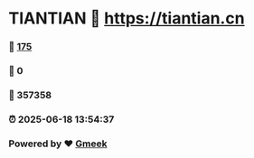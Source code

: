 # TIANTIAN :link: https://tiantian.cn 
### :page_facing_up: [175](https://tiantian.cn/tag.html) 
### :speech_balloon: 0 
### :hibiscus: 357358 
### :alarm_clock: 2025-06-18 13:54:37 
### Powered by :heart: [Gmeek](https://github.com/Meekdai/Gmeek)
